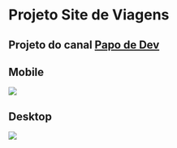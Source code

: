 # Projeto Site de Viagens 
##

## Projeto do canal [Papo de Dev](https://www.youtube.com/channel/UCRhKK6VrISnIWPJjYxBPKnA)

## Mobile

![](./public/img/mobile.gif)

## Desktop

![](./public/img/desktop.gif)
